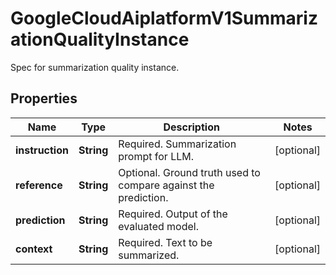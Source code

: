 

# GoogleCloudAiplatformV1SummarizationQualityInstance

Spec for summarization quality instance.

## Properties

| Name | Type | Description | Notes |
|------------ | ------------- | ------------- | -------------|
|**instruction** | **String** | Required. Summarization prompt for LLM. |  [optional] |
|**reference** | **String** | Optional. Ground truth used to compare against the prediction. |  [optional] |
|**prediction** | **String** | Required. Output of the evaluated model. |  [optional] |
|**context** | **String** | Required. Text to be summarized. |  [optional] |



